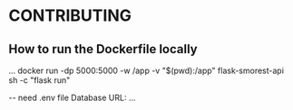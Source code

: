 # CONTRIBUTING

## How to run the Dockerfile locally

...
docker run -dp 5000:5000 -w /app -v "$(pwd):/app" flask-smorest-api sh -c "flask run"

-- need .env file Database URL:
...
